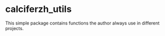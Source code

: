 # calciferzh_utils

This simple package contains functions the author always use in different projects.
